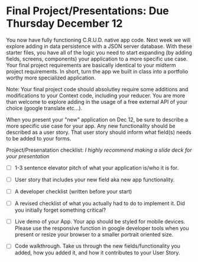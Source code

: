 # Final Project/Presentations: Due Thursday December 12

You now have fully functioning C.R.U.D. native app code. Next week we will
explore adding in data persistence with a JSON server database. With these starter files, you have all of the logic you need to start expanding (by adding fields, screens, components) your application to a more specific use case. Your final project requirements are basically identical to your midterm project requirements. In short, turn the app we built in class into a portfolio worthy more specialized application.

Note: Your final project code should absolutley require some additions and modifications to your Context code, including your reducer. You are more than welcome to explore adding in the usage of a free external API of your choice (google translate etc...).

When you present your "new" application on Dec 12, be sure to describe a more specific use case for your app. Any new functionality should be described as a user story. That user story should inform what field(s) needs to be added to your forms.

Project/Presenatation checklist:
_I highly recommend making a slide deck for your presentation_

- [ ] 1-3 sentence elevator pitch of what your application is/who it is for.

- [ ] User story that includes your new field aka new app functionality.

- [ ] A developer checklist (written before your start)

- [ ] A revised checklist of what you actually had to do to implement it. Did you initially forget something critical?

- [ ] Live demo of your App. Your app should be styled for mobile devices. Please use the responsive function in google developer tools when you present or resize your browser to a smaller portrait oriented size.

- [ ] Code walkthrough. Take us through the new fields/functionality you added, how you added it, and how it contributes to your User Story.
